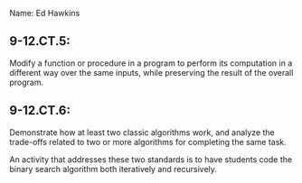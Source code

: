 Name: Ed Hawkins

## 9-12.CT.5: 
Modify a function or procedure in a program to perform its computation in a different way over the same inputs, while preserving the result of the overall program.

## 9-12.CT.6: 
Demonstrate how at least two classic algorithms work, and analyze the trade-offs related to two or more algorithms for completing the same task.

An activity that addresses these two standards is to have students code the binary search algorithm both iteratively and recursively. 